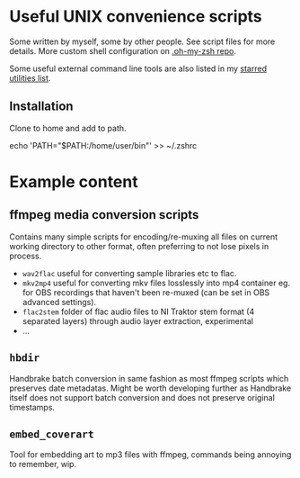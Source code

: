 # Useful UNIX convenience scripts 

Some written by myself, some by other people. See script files for more details. More custom shell configuration on [.oh-my-zsh repo](https://github.com/jasalt/.oh-my-zsh/tree/master/custom).

Some useful external command line tools are also listed in my [starred utilities list](https://github.com/stars/jasalt/lists/utilities).

## Installation

Clone to home and add to path.

echo 'PATH="$PATH:/home/user/bin"' >> ~/.zshrc 

# Example content

## ffmpeg media conversion scripts

Contains many simple scripts for encoding/re-muxing all files on current working directory to other format, often preferring to not lose pixels in process. 
- `wav2flac` useful for converting sample libraries etc to flac.
- `mkv2mp4` useful for converting mkv files losslessly into mp4 container eg. for OBS recordings that haven't been re-muxed (can be set in OBS advanced settings). 
- `flac2stem` folder of flac audio files to NI Traktor stem format (4 separated layers) through audio layer extraction, experimental
- ...

## `hbdir`
Handbrake batch conversion in same fashion as most ffmpeg scripts which preserves date metadatas. Might be worth developing further as Handbrake itself does not support batch conversion and does not preserve original timestamps. 

## `embed_coverart`
Tool for embedding art to mp3 files with ffmpeg, commands being annoying to remember, wip.
